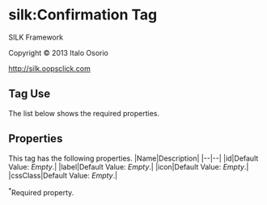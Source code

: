 # silk:Confirmation Tag
SILK Framework

Copyright © 2013 Italo Osorio

http://silk.oopsclick.com

## Tag Use
The list below shows the required properties.

## Properties
This tag has the following properties.
|Name|Description|
|--|--|
|id|Default Value: *Empty*.|
|label|Default Value: *Empty*.|
|icon|Default Value: *Empty*.|
|cssClass|Default Value: *Empty*.|

<sup>*</sup>Required property.
